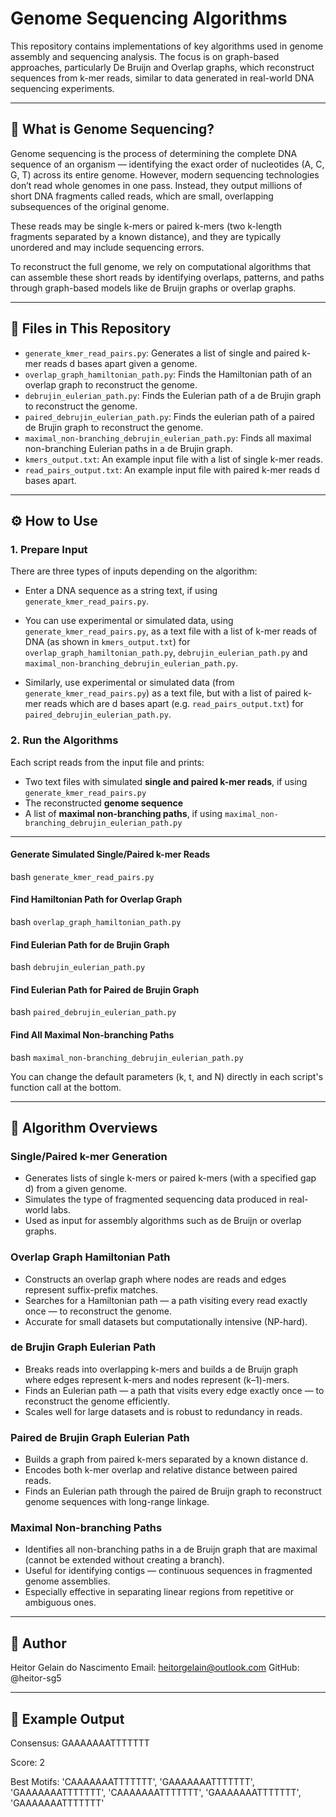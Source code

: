 # Genome Sequencing Algorithms

This repository contains implementations of key algorithms used in genome assembly and sequencing analysis. The focus is on graph-based approaches, particularly De Bruijn and Overlap graphs, which reconstruct sequences from k-mer reads, similar to data generated in real-world DNA sequencing experiments.

---

## 🧬 What is Genome Sequencing?

Genome sequencing is the process of determining the complete DNA sequence of an organism — identifying the exact order of nucleotides (A, C, G, T) across its entire genome. However, modern sequencing technologies don’t read whole genomes in one pass. Instead, they output millions of short DNA fragments called reads, which are small, overlapping subsequences of the original genome.

These reads may be single k-mers or paired k-mers (two k-length fragments separated by a known distance), and they are typically unordered and may include sequencing errors.

To reconstruct the full genome, we rely on computational algorithms that can assemble these short reads by identifying overlaps, patterns, and paths through graph-based models like de Bruijn graphs or overlap graphs.

---

## 📁 Files in This Repository

- `generate_kmer_read_pairs.py`: Generates a list of single and paired k-mer reads d bases apart given a genome.
- `overlap_graph_hamiltonian_path.py`: Finds the Hamiltonian path of an overlap graph to reconstruct the genome.
- `debrujin_eulerian_path.py`: Finds the Eulerian path of a de Brujin graph to reconstruct the genome.
- `paired_debrujin_eulerian_path.py`: Finds the eulerian path of a paired de Brujin graph to reconstruct the genome.
- `maximal_non-branching_debrujin_eulerian_path.py`: Finds all maximal non-branching Eulerian paths in a de Brujin graph.
- `kmers_output.txt`: An example input file with a list of single k-mer reads.
- `read_pairs_output.txt`: An example input file with paired k-mer reads d bases apart.
    
---

## ⚙️ How to Use

### 1. Prepare Input

There are three types of inputs depending on the algorithm:

- Enter a DNA sequence as a string text, if using `generate_kmer_read_pairs.py`. 

- You can use experimental or simulated data, using `generate_kmer_read_pairs.py`, as a text file with a list of k-mer reads of DNA (as shown in `kmers_output.txt`) for `overlap_graph_hamiltonian_path.py`, `debrujin_eulerian_path.py` and `maximal_non-branching_debrujin_eulerian_path.py`.

- Similarly, use experimental or simulated data (from `generate_kmer_read_pairs.py`) as a text file, but with a list of paired k-mer reads which are d bases apart (e.g. `read_pairs_output.txt`) for `paired_debrujin_eulerian_path.py`.

### 2. Run the Algorithms

Each script reads from the input file and prints:

- Two text files with simulated **single and paired k-mer reads**, if using `generate_kmer_read_pairs.py`
- The reconstructed **genome sequence**
- A list of **maximal non-branching paths**, if using `maximal_non-branching_debrujin_eulerian_path.py`

---

#### Generate Simulated Single/Paired k-mer Reads

  bash
```generate_kmer_read_pairs.py```

#### Find Hamiltonian Path for Overlap Graph

  bash
```overlap_graph_hamiltonian_path.py```

#### Find Eulerian Path for de Brujin Graph 

  bash
```debrujin_eulerian_path.py```

#### Find Eulerian Path for Paired de Brujin Graph 

  bash
```paired_debrujin_eulerian_path.py```

#### Find All Maximal Non-branching Paths 

  bash
```maximal_non-branching_debrujin_eulerian_path.py```

You can change the default parameters (k, t, and N) directly in each script's function call at the bottom.

---

## 🧠 Algorithm Overviews

### Single/Paired k-mer Generation

- Generates lists of single k-mers or paired k-mers (with a specified gap d) from a given genome.
- Simulates the type of fragmented sequencing data produced in real-world labs.
- Used as input for assembly algorithms such as de Bruijn or overlap graphs.

### Overlap Graph Hamiltonian Path

- Constructs an overlap graph where nodes are reads and edges represent suffix-prefix matches.
- Searches for a Hamiltonian path — a path visiting every read exactly once — to reconstruct the genome.
- Accurate for small datasets but computationally intensive (NP-hard).

### de Brujin Graph Eulerian Path

- Breaks reads into overlapping k-mers and builds a de Bruijn graph where edges represent k-mers and nodes represent (k–1)-mers.
- Finds an Eulerian path — a path that visits every edge exactly once — to reconstruct the genome efficiently.
- Scales well for large datasets and is robust to redundancy in reads.

### Paired de Brujin Graph Eulerian Path

- Builds a graph from paired k-mers separated by a known distance d.
- Encodes both k-mer overlap and relative distance between paired reads.
- Finds an Eulerian path through the paired de Bruijn graph to reconstruct genome sequences with long-range linkage.

### Maximal Non-branching Paths

- Identifies all non-branching paths in a de Bruijn graph that are maximal (cannot be extended without creating a branch).
- Useful for identifying contigs — continuous sequences in fragmented genome assemblies.
- Especially effective in separating linear regions from repetitive or ambiguous ones.

---

## 👤 Author

Heitor Gelain do Nascimento
Email: heitorgelain@outlook.com
GitHub: @heitor-sg5

---

## 🧪 Example Output

Consensus: GAAAAAAATTTTTTT

Score: 2

Best Motifs: 
'CAAAAAAATTTTTTT', 
'GAAAAAAATTTTTTT', 
'GAAAAAAATTTTTTT', 
'CAAAAAAATTTTTTT', 
'GAAAAAAATTTTTTT', 
'GAAAAAAATTTTTTT'
